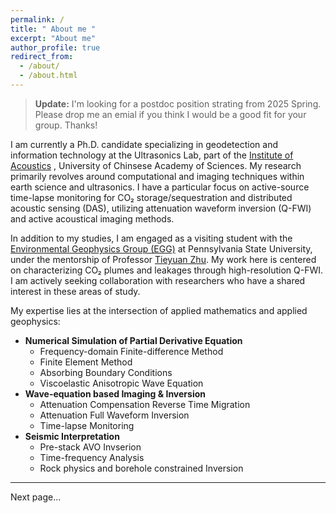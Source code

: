 ```yaml
---
permalink: /
title: " About me "
excerpt: "About me"
author_profile: true
redirect_from: 
  - /about/
  - /about.html
---
```


> __Update:__ I'm looking for a postdoc position strating from 2025 Spring. Please drop me an emial if you think I would be a good fit for your group. Thanks!

I am currently a Ph.D. candidate specializing in geodetection and information technology at the Ultrasonics Lab, part of the [Institute of Acoustics](http://english.ioa.cas.cn/) , University of Chinsese Academy of Sciences. My research primarily revolves around computational and imaging techniques within earth science and ultrasonics. I have a particular focus on active-source time-lapse monitoring for CO₂ storage/sequestration and distributed acoustic sensing (DAS), utilizing attenuation waveform inversion (Q-FWI) and active acoustical imaging methods.

In addition to my studies, I am engaged as a visiting student with the [Environmental Geophysics Group (EGG)](https://sites.psu.edu/tzhu/group/) at Pennsylvania State University, under the mentorship of Professor [Tieyuan Zhu](https://www.geosc.psu.edu/directory/tieyuan-zhu). My work here is centered on characterizing CO₂ plumes and leakages through high-resolution Q-FWI. I am actively seeking collaboration with researchers who have a shared interest in these areas of study.

My expertise lies at the intersection of applied mathematics and applied geophysics:
  - **Numerical Simulation of Partial Derivative Equation** 
    - Frequency-domain Finite-difference Method
    - Finite Element Method
    - Absorbing Boundary Conditions
    - Viscoelastic Anisotropic Wave Equation
  - **Wave-equation based Imaging & Inversion**
    -  Attenuation Compensation Reverse Time Migration
    -  Attenuation Full Waveform Inversion
    -  Time-lapse  Monitoring
  - **Seismic Interpretation**
    -  Pre-stack AVO Invserion
    -  Time-frequency Analysis
    -  Rock physics and borehole constrained Inversion

--- 
Next page...
